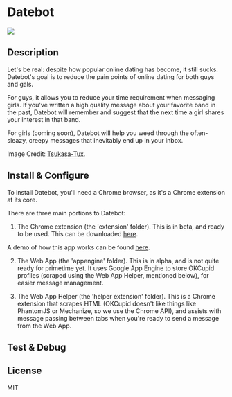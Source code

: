 Datebot
====================

<img src="https://lh6.googleusercontent.com/l3MmpaqVAfwK-VRQPl4MynSLvsE8EcVn4NdE2cUC2yc40jvKJtqYeiMvCWSoNcHch2xGx5WR=s640-h400-e365-rw" />

Description
---------------
Let's be real: despite how popular online dating has become, it still sucks. Datebot's goal is to reduce the pain points of online dating for both guys and gals. 

For guys, it allows you to reduce your time requirement when messaging girls. If you've written a high quality message about your favorite band in the past, Datebot will remember and suggest that the next time a girl shares your interest in that band.

For girls (coming soon), Datebot will help you weed through the often-sleazy, creepy messages that inevitably end up in your inbox. 

Image Credit: <a href="http://www.iconarchive.com/show/daft-punks-icons-by-tsukasa-tux.html" target="_blank">Tsukasa-Tux</a>.


Install & Configure
---------------
To install Datebot, you'll need a Chrome browser, as it's a Chrome extension at its core. 

There are three main portions to Datebot: 

1) The Chrome extension (the 'extension' folder). This is in beta, and ready to be used. This can be downloaded <a href="http://bit.ly/datebot" target="_blank">here</a>.

A demo of how this app works can be found <a href="https://docs.google.com/document/d/1EQIzJzchrmPx05tBrfrFsu3J58TQyW5z7I-imuz7XFc/edit#" target="_blank">here</a>.

2) The Web App (the 'appengine' folder). This is in alpha, and is not quite ready for primetime yet. It uses  Google App Engine to store OKCupid profiles (scraped using the Web App Helper, mentioned below), for easier message management.

3) The Web App Helper (the 'helper extension' folder). This is a Chrome extension that scrapes HTML (OKCupid doesn't like things like PhantomJS or Mechanize, so we use the Chrome API), and assists with message passing between tabs when you're ready to send a message from the Web App.


Test & Debug
---------------


License
---------------
MIT
